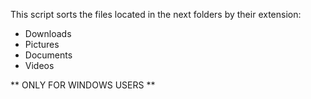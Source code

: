 This script sorts the files located in the next folders by their extension:
- Downloads
- Pictures
- Documents
- Videos


** ONLY FOR WINDOWS USERS **
